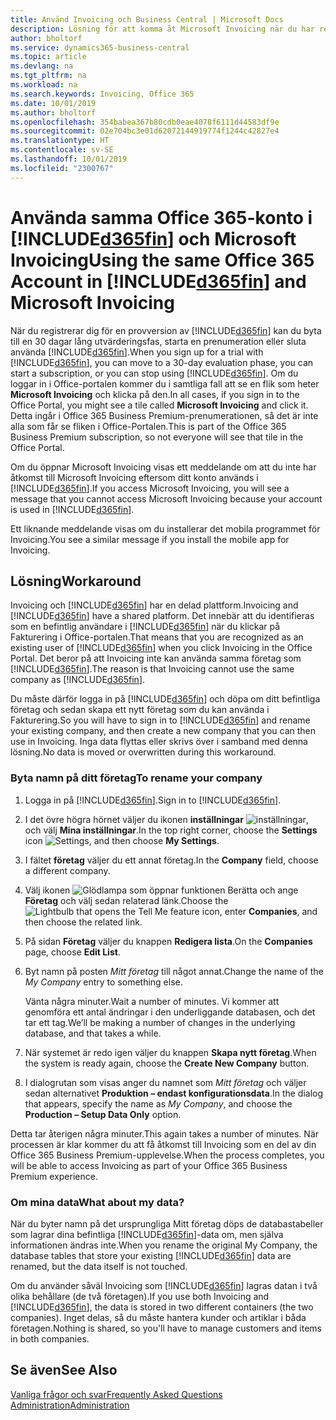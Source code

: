 ```yaml
---
title: Använd Invoicing och Business Central | Microsoft Docs
description: Lösning för att komma åt Microsoft Invoicing när du har registrerat dig för Dynamics 365 Business Central.
author: bholtorf
ms.service: dynamics365-business-central
ms.topic: article
ms.devlang: na
ms.tgt_pltfrm: na
ms.workload: na
ms.search.keywords: Invoicing, Office 365
ms.date: 10/01/2019
ms.author: bholtorf
ms.openlocfilehash: 354babea367b80cdb0eae4078f6111d44583df9e
ms.sourcegitcommit: 02e704bc3e01d62072144919774f1244c42827e4
ms.translationtype: HT
ms.contentlocale: sv-SE
ms.lasthandoff: 10/01/2019
ms.locfileid: "2300767"
---
```

# <a name="using-the-same-office-365-account-in-included365finincludesd365fin_long_mdmd-and-microsoft-invoicing"></a><span data-ttu-id="82e9c-103">Använda samma Office 365-konto i [!INCLUDE[d365fin](includes/d365fin_long_md.md)] och Microsoft Invoicing</span><span class="sxs-lookup"><span data-stu-id="82e9c-103">Using the same Office 365 Account in [!INCLUDE[d365fin](includes/d365fin_long_md.md)] and Microsoft Invoicing</span></span>
<span data-ttu-id="82e9c-104">När du registrerar dig för en provversion av [!INCLUDE[d365fin](includes/d365fin_md.md)] kan du byta till en 30 dagar lång utvärderingsfas, starta en prenumeration eller sluta använda [!INCLUDE[d365fin](includes/d365fin_md.md)].</span><span class="sxs-lookup"><span data-stu-id="82e9c-104">When you sign up for a trial with [!INCLUDE[d365fin](includes/d365fin_md.md)], you can move to a 30-day evaluation phase, you can start a subscription, or you can stop using [!INCLUDE[d365fin](includes/d365fin_md.md)].</span></span> <span data-ttu-id="82e9c-105">Om du loggar in i Office-portalen kommer du i samtliga fall att se en flik som heter **Microsoft Invoicing** och klicka på den.</span><span class="sxs-lookup"><span data-stu-id="82e9c-105">In all cases, if you sign in to the Office Portal, you might see a tile called **Microsoft Invoicing** and click it.</span></span> <span data-ttu-id="82e9c-106">Detta ingår i Office 365 Business Premium-prenumerationen, så det är inte alla som får se fliken i Office-Portalen.</span><span class="sxs-lookup"><span data-stu-id="82e9c-106">This is part of the Office 365 Business Premium subscription, so not everyone will see that tile in the Office Portal.</span></span>  

<span data-ttu-id="82e9c-107">Om du öppnar Microsoft Invoicing visas ett meddelande om att du inte har åtkomst till Microsoft Invoicing eftersom ditt konto används i [!INCLUDE[d365fin](includes/d365fin_md.md)].</span><span class="sxs-lookup"><span data-stu-id="82e9c-107">If you access Microsoft Invoicing, you will see a message that you cannot access Microsoft Invoicing because your account is used in [!INCLUDE[d365fin](includes/d365fin_md.md)].</span></span>  

<span data-ttu-id="82e9c-108">Ett liknande meddelande visas om du installerar det mobila programmet för Invoicing.</span><span class="sxs-lookup"><span data-stu-id="82e9c-108">You see a similar message if you install the mobile app for Invoicing.</span></span>  

## <a name="workaround"></a><span data-ttu-id="82e9c-109">Lösning</span><span class="sxs-lookup"><span data-stu-id="82e9c-109">Workaround</span></span>
<span data-ttu-id="82e9c-110">Invoicing och [!INCLUDE[d365fin](includes/d365fin_md.md)] har en delad plattform.</span><span class="sxs-lookup"><span data-stu-id="82e9c-110">Invoicing and [!INCLUDE[d365fin](includes/d365fin_md.md)] have a shared platform.</span></span> <span data-ttu-id="82e9c-111">Det innebär att du identifieras som en befintlig användare i [!INCLUDE[d365fin](includes/d365fin_md.md)] när du klickar på Fakturering i Office-portalen.</span><span class="sxs-lookup"><span data-stu-id="82e9c-111">That means that you are recognized as an existing user of [!INCLUDE[d365fin](includes/d365fin_md.md)] when you click Invoicing in the Office Portal.</span></span> <span data-ttu-id="82e9c-112">Det beror på att Invoicing inte kan använda samma företag som [!INCLUDE[d365fin](includes/d365fin_md.md)].</span><span class="sxs-lookup"><span data-stu-id="82e9c-112">The reason is that Invoicing cannot use the same company as [!INCLUDE[d365fin](includes/d365fin_md.md)].</span></span>  

<span data-ttu-id="82e9c-113">Du måste därför logga in på [!INCLUDE[d365fin](includes/d365fin_md.md)] och döpa om ditt befintliga företag och sedan skapa ett nytt företag som du kan använda i Fakturering.</span><span class="sxs-lookup"><span data-stu-id="82e9c-113">So you will have to sign in to [!INCLUDE[d365fin](includes/d365fin_md.md)] and rename your existing company, and then create a new company that you can then use in Invoicing.</span></span> <span data-ttu-id="82e9c-114">Inga data flyttas eller skrivs över i samband med denna lösning.</span><span class="sxs-lookup"><span data-stu-id="82e9c-114">No data is moved or overwritten during this workaround.</span></span>

### <a name="to-rename-your-company"></a><span data-ttu-id="82e9c-115">Byta namn på ditt företag</span><span class="sxs-lookup"><span data-stu-id="82e9c-115">To rename your company</span></span>
1. <span data-ttu-id="82e9c-116">Logga in på [!INCLUDE[d365fin](includes/d365fin_md.md)].</span><span class="sxs-lookup"><span data-stu-id="82e9c-116">Sign in to [!INCLUDE[d365fin](includes/d365fin_md.md)].</span></span>
2. <span data-ttu-id="82e9c-117">I det övre högra hörnet väljer du ikonen **inställningar** ![inställningar](media/ui-experience/settings_icon_small.png "ikonen för inställningar för rollcenter"), och välj **Mina inställningar**.</span><span class="sxs-lookup"><span data-stu-id="82e9c-117">In the top right corner, choose the **Settings** icon ![Settings](media/ui-experience/settings_icon_small.png "Settings icon for role center"), and then choose **My Settings**.</span></span>
3. <span data-ttu-id="82e9c-118">I fältet **företag** väljer du ett annat företag.</span><span class="sxs-lookup"><span data-stu-id="82e9c-118">In the **Company** field, choose a different company.</span></span>
4. <span data-ttu-id="82e9c-119">Välj ikonen ![Glödlampa som öppnar funktionen Berätta](media/ui-search/search_small.png "Glödlampa som öppnar funktionen Berätta") och ange **Företag** och välj sedan relaterad länk.</span><span class="sxs-lookup"><span data-stu-id="82e9c-119">Choose the ![Lightbulb that opens the Tell Me feature](media/ui-search/search_small.png "Tell me what you want to do") icon, enter **Companies**, and then choose the related link.</span></span>  
5. <span data-ttu-id="82e9c-120">På sidan **Företag** väljer du knappen **Redigera lista**.</span><span class="sxs-lookup"><span data-stu-id="82e9c-120">On the **Companies** page, choose **Edit List**.</span></span>  
6. <span data-ttu-id="82e9c-121">Byt namn på posten *Mitt företag* till något annat.</span><span class="sxs-lookup"><span data-stu-id="82e9c-121">Change the name of the *My Company* entry to something else.</span></span>  

    <span data-ttu-id="82e9c-122">Vänta några minuter.</span><span class="sxs-lookup"><span data-stu-id="82e9c-122">Wait a number of minutes.</span></span> <span data-ttu-id="82e9c-123">Vi kommer att genomföra ett antal ändringar i den underliggande databasen, och det tar ett tag.</span><span class="sxs-lookup"><span data-stu-id="82e9c-123">We’ll be making a number of changes in the underlying database, and that takes a while.</span></span>
7.  <span data-ttu-id="82e9c-124">När systemet är redo igen väljer du knappen **Skapa nytt företag**.</span><span class="sxs-lookup"><span data-stu-id="82e9c-124">When the system is ready again, choose the **Create New Company** button.</span></span>  
8.  <span data-ttu-id="82e9c-125">I dialogrutan som visas anger du namnet som *Mitt företag* och väljer sedan alternativet **Produktion – endast konfigurationsdata**.</span><span class="sxs-lookup"><span data-stu-id="82e9c-125">In the dialog that appears, specify the name as *My Company*, and choose the **Production – Setup Data Only** option.</span></span>  

<span data-ttu-id="82e9c-126">Detta tar återigen några minuter.</span><span class="sxs-lookup"><span data-stu-id="82e9c-126">This again takes a number of minutes.</span></span> <span data-ttu-id="82e9c-127">När processen är klar kommer du att få åtkomst till Invoicing som en del av din Office 365 Business Premium-upplevelse.</span><span class="sxs-lookup"><span data-stu-id="82e9c-127">When the process completes, you will be able to access Invoicing as part of your Office 365 Business Premium experience.</span></span>  

### <a name="what-about-my-data"></a><span data-ttu-id="82e9c-128">Om mina data</span><span class="sxs-lookup"><span data-stu-id="82e9c-128">What about my data?</span></span>
<span data-ttu-id="82e9c-129">När du byter namn på det ursprungliga Mitt företag döps de databastabeller som lagrar dina befintliga [!INCLUDE[d365fin](includes/d365fin_md.md)]-data om, men själva informationen ändras inte.</span><span class="sxs-lookup"><span data-stu-id="82e9c-129">When you rename the original My Company, the database tables that store your existing [!INCLUDE[d365fin](includes/d365fin_md.md)] data are renamed, but the data itself is not touched.</span></span>  

<span data-ttu-id="82e9c-130">Om du använder såväl Invoicing som [!INCLUDE[d365fin](includes/d365fin_md.md)] lagras datan i två olika behållare (de två företagen).</span><span class="sxs-lookup"><span data-stu-id="82e9c-130">If you use both Invoicing and [!INCLUDE[d365fin](includes/d365fin_md.md)], the data is stored in two different containers (the two companies).</span></span> <span data-ttu-id="82e9c-131">Inget delas, så du måste hantera kunder och artiklar i båda företagen.</span><span class="sxs-lookup"><span data-stu-id="82e9c-131">Nothing is shared, so you'll have to manage customers and items in both companies.</span></span>  

## <a name="see-also"></a><span data-ttu-id="82e9c-132">Se även</span><span class="sxs-lookup"><span data-stu-id="82e9c-132">See Also</span></span>
[<span data-ttu-id="82e9c-133">Vanliga frågor och svar</span><span class="sxs-lookup"><span data-stu-id="82e9c-133">Frequently Asked Questions</span></span>](across-faq.md)  
[<span data-ttu-id="82e9c-134">Administration</span><span class="sxs-lookup"><span data-stu-id="82e9c-134">Administration</span></span>](admin-setup-and-administration.md)  
